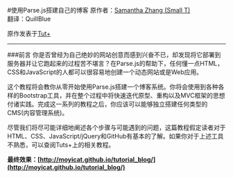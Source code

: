 #使用Parse.js搭建自己的博客
原作者：[Samantha Zhang (Small T)](http://samanthaz.me/)
<br/>
翻译：QuillBlue

原作发表于[Tut+](http://code.tutsplus.com)


----------

###前言
你是否曾经为自己绝妙的网站创意而感到兴奋不已，却发现将它部署到服务器并让它跑起来的过程苦不堪言？在Parse.js的帮助下，任何懂一点HTML，CSS和JavaScript的人都可以很容易地创建一个动态网站或是Web应用。

这个教程将会教你从零开始使用Parse.js搭建一个博客系统。你将会使用到各种各样的Bootstrap工具，并在整个过程中将快速迭代原型、重构以及MVC框架的思想付诸实践。完成这一系列的教程之后，你应该可以能够独立搭建任何类型的CMS(内容管理系统)。

尽管我们将尽可能详细地阐述各个步骤与可能遇到的问题，这篇教程假定读者对于HTML、CSS、JavaScript/jQuery和GitHub有基本的了解。如果你对于上述工具不熟悉，可以查阅Tuts+上的相关教程。

**最终效果：[http://moyicat.github.io/tutorial_blog/](http://moyicat.github.io/tutorial_blog/)**
